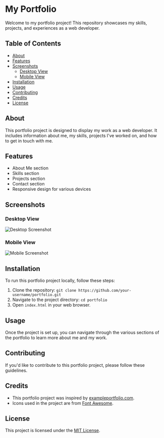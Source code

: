 # My Portfolio

Welcome to my portfolio project! This repository showcases my skills, projects, and experiences as a web developer.

## Table of Contents

- [About](#about)
- [Features](#features)
- [Screenshots](#screenshots)
  - [Desktop View](#desktop-view)
  - [Mobile View](#mobile-view)
- [Installation](#installation)
- [Usage](#usage)
- [Contributing](#contributing)
- [Credits](#credits)
- [License](#license)

## About

This portfolio project is designed to display my work as a web developer. It includes information about me, my skills, projects I've worked on, and how to get in touch with me.

## Features

- About Me section
- Skills section
- Projects section
- Contact section
- Responsive design for various devices

## Screenshots

### Desktop View

![Desktop Screenshot](/path/to/desktop-screenshot.png)

### Mobile View

![Mobile Screenshot](/path/to/mobile-screenshot.png)

## Installation

To run this portfolio project locally, follow these steps:

1. Clone the repository: `git clone https://github.com/your-username/portfolio.git`
2. Navigate to the project directory: `cd portfolio`
3. Open `index.html` in your web browser.

## Usage

Once the project is set up, you can navigate through the various sections of the portfolio to learn more about me and my work.

## Contributing

If you'd like to contribute to this portfolio project, please follow these guidelines.

## Credits

- This portfolio project was inspired by [exampleportfolio.com](https://exampleportfolio.com).
- Icons used in the project are from [Font Awesome](https://fontawesome.com/).

## License

This project is licensed under the [MIT License](LICENSE).
